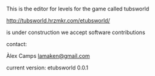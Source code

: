 This is the editor for levels for the game called tubsworld

http://tubsworld.hrzmkr.com/etubsworld/

is under construction
we accept software contributions


contact:

Àlex Camps
lamaken@gmail.com

current version: etubsworld 0.0.1